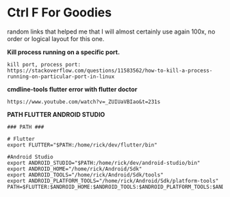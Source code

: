 # Ctrl F For Goodies
random links that helped me that I will almost certainly use again 100x,
no order or logical layout for this one.

**Kill process running on a specific port.**
```
kill port, process port: https://stackoverflow.com/questions/11583562/how-to-kill-a-process-running-on-particular-port-in-linux
```

**cmdline-tools flutter error with flutter doctor**
```
https://www.youtube.com/watch?v=_ZUIUaVBIao&t=231s
```

**PATH FLUTTER ANDROID STUDIO**
```
### PATH ###

# Flutter
export FLUTTER="$PATH:/home/rick/dev/flutter/bin"

#Android Studio
export ANDROID_STUDIO="$PATH:/home/rick/dev/android-studio/bin"
export ANDROID_HOME="/home/rick/Android/Sdk"
export ANDROID_TOOLS="/home/rick/Android/Sdk/tools"
export ANDROID_PLATFORM_TOOLS="/home/rick/Android/Sdk/platform-tools"
PATH=$FLUTTER:$ANDROID_HOME:$ANDROID_TOOLS:$ANDROID_PLATFORM_TOOLS:$ANDROID_STUDIO
```
